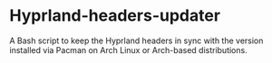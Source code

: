 # Hyprland-headers-updater
 A Bash script to keep the Hyprland headers in sync with the version installed via Pacman on Arch Linux or Arch-based distributions.
